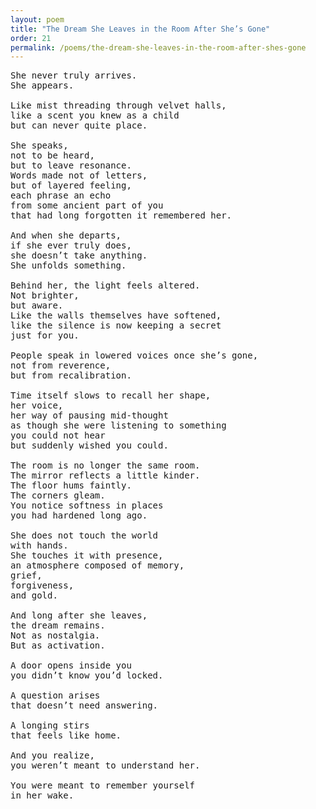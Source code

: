 ```yaml
---
layout: poem
title: "The Dream She Leaves in the Room After She’s Gone"
order: 21
permalink: /poems/the-dream-she-leaves-in-the-room-after-shes-gone
---
```


<pre>
She never truly arrives.
She appears.

Like mist threading through velvet halls,
like a scent you knew as a child
but can never quite place.

She speaks,
not to be heard,
but to leave resonance.
Words made not of letters,
but of layered feeling,
each phrase an echo
from some ancient part of you
that had long forgotten it remembered her.

And when she departs,
if she ever truly does,
she doesn’t take anything.
She unfolds something.

Behind her, the light feels altered.
Not brighter,
but aware.
Like the walls themselves have softened,
like the silence is now keeping a secret
just for you.

People speak in lowered voices once she’s gone,
not from reverence,
but from recalibration.

Time itself slows to recall her shape,
her voice,
her way of pausing mid-thought
as though she were listening to something
you could not hear
but suddenly wished you could.

The room is no longer the same room.
The mirror reflects a little kinder.
The floor hums faintly.
The corners gleam.
You notice softness in places
you had hardened long ago.

She does not touch the world
with hands.
She touches it with presence,
an atmosphere composed of memory,
grief,
forgiveness,
and gold.

And long after she leaves,
the dream remains.
Not as nostalgia.
But as activation.

A door opens inside you
you didn’t know you’d locked.

A question arises
that doesn’t need answering.

A longing stirs
that feels like home.

And you realize,
you weren’t meant to understand her.

You were meant to remember yourself
in her wake.
</pre>
